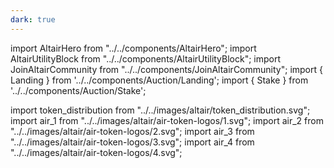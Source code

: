 ```yaml
---
dark: true
---
```


import AltairHero from "../../components/AltairHero";
import AltairUtilityBlock from "../../components/AltairUtilityBlock";
import JoinAltairCommunity from "../../components/JoinAltairCommunity";
import { Landing } from '../../components/Auction/Landing';
import { Stake } from '../../components/Auction/Stake';

import token_distribution from "../../images/altair/token_distribution.svg";
import air_1 from "../../images/altair/air-token-logos/1.svg";
import air_2 from "../../images/altair/air-token-logos/2.svg";
import air_3 from "../../images/altair/air-token-logos/3.svg";
import air_4 from "../../images/altair/air-token-logos/4.svg";

<Landing />

